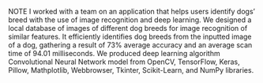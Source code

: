 NOTE
I worked with a team on an application that helps users identify dogs’ breed with the use of image recognition and deep learning.
We designed a local database of images of different dog breeds for image recognition of similar features.
It efficiently identifies dog breeds from the inputted image of a dog, gathering a result of 73% average accuracy and an average scan time of 94.01 milliseconds.
We produced deep learning algorithm Convolutional Neural Network model from OpenCV, TensorFlow, Keras, Pillow, Mathplotlib, Webbrowser, Tkinter, Scikit-Learn, and NumPy libraries.
